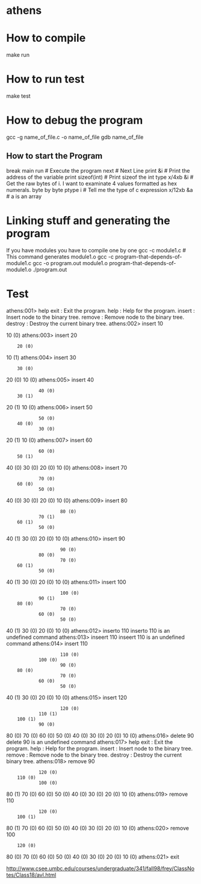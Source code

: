 
# athens

# How to compile
make run

# How to run test
make test

# How to debug the program
gcc -g name_of_file.c -o name_of_file
gdb name_of_file

## How to start the Program
break main
run # Execute the program
next # Next Line
print &i # Print the address of the variable
print sizeof(int) # Print sizeof the int type
x/4xb &i # Get the raw bytes of i. I want to examinate 4 values formatted as hex numerals. byte by byte
ptype i # Tell me the type of c expression
x/12xb &a # a is an array

# Linking stuff and generating the program

If you have modules you have to compile one by one
gcc -c module1.c # This command generates module1.o
gcc -c program-that-depends-of-module1.c
gcc -o program.out module1.o program-that-depends-of-module1.o
./program.out


# Test

athens:001> help
   exit                                     :      Exit the program.
   help                                     :      Help for the program.
   insert <integer-value>                   :      Insert <integer-value> node to the binary tree.
   remove <integer-value>                   :      Remove <integer-value> node to the binary tree.
   destroy                                  :      Destroy the current binary tree.
athens:002> insert 10
 
 10 (0)
athens:003> insert 20
 
        20 (0) 
 10 (1)
athens:004> insert 30
 
        30 (0) 
 20 (0) 
        10 (0)
athens:005> insert 40
 
                40 (0) 
        30 (1) 
 20 (1) 
        10 (0)
athens:006> insert 50
 
                50 (0) 
        40 (0) 
                30 (0) 
 20 (1) 
        10 (0)
athens:007> insert 60
 
                60 (0) 
        50 (1) 
 40 (0) 
                30 (0) 
        20 (0) 
                10 (0)
athens:008> insert 70
 
                70 (0) 
        60 (0) 
                50 (0) 
 40 (0) 
                30 (0) 
        20 (0) 
                10 (0)
athens:009> insert 80
 
                        80 (0) 
                70 (1) 
        60 (1) 
                50 (0) 
 40 (1) 
                30 (0) 
        20 (0) 
                10 (0)
athens:010> insert 90
 
                        90 (0) 
                80 (0) 
                        70 (0) 
        60 (1) 
                50 (0) 
 40 (1) 
                30 (0) 
        20 (0) 
                10 (0)
athens:011> insert 100
 
                        100 (0) 
                90 (1) 
        80 (0) 
                        70 (0) 
                60 (0) 
                        50 (0) 
 40 (1) 
                30 (0) 
        20 (0) 
                10 (0)
athens:012> inserto 110
inserto 110 is an undefined command 
athens:013> inseert 110
inseert 110 is an undefined command 
athens:014> insert 110
 
                        110 (0) 
                100 (0) 
                        90 (0) 
        80 (0) 
                        70 (0) 
                60 (0) 
                        50 (0) 
 40 (1) 
                30 (0) 
        20 (0) 
                10 (0)
athens:015> insert 120
 
                        120 (0) 
                110 (1) 
        100 (1) 
                90 (0) 
 80 (0) 
                        70 (0) 
                60 (0) 
                        50 (0) 
        40 (0) 
                        30 (0) 
                20 (0) 
                        10 (0)
athens:016> delete 90
delete 90 is an undefined command 
athens:017> help
   exit                                     :      Exit the program.
   help                                     :      Help for the program.
   insert <integer-value>                   :      Insert <integer-value> node to the binary tree.
   remove <integer-value>                   :      Remove <integer-value> node to the binary tree.
   destroy                                  :      Destroy the current binary tree.
athens:018> remove 90
 
                120 (0) 
        110 (0) 
                100 (0) 
 80 (1) 
                        70 (0) 
                60 (0) 
                        50 (0) 
        40 (0) 
                        30 (0) 
                20 (0) 
                        10 (0)
athens:019> remove 110
 
                120 (0) 
        100 (1) 
 80 (1) 
                        70 (0) 
                60 (0) 
                        50 (0) 
        40 (0) 
                        30 (0) 
                20 (0) 
                        10 (0)
athens:020> remove 100
 
        120 (0) 
 80 (0) 
                        70 (0) 
                60 (0) 
                        50 (0) 
        40 (0) 
                        30 (0) 
                20 (0) 
                        10 (0)
athens:021> exit

http://www.csee.umbc.edu/courses/undergraduate/341/fall98/frey/ClassNotes/Class18/avl.html
